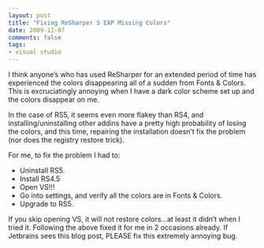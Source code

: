 ```yaml
---
layout: post
title: "Fixing ReSharper 5 EAP Missing Colors"
date: 2009-11-07
comments: false
tags:
- visual studio
---
```

I think anyone’s who has used ReSharper for an extended period of time has experienced the colors disappearing all of a sudden from Fonts & Colors.  This is excruciatingly annoying when I have a dark color scheme set up and the colors disappear on me.

In the case of RS5, it seems even more flakey than RS4, and installing/uninstalling other addins have a pretty high probability of losing the colors, and this time, repairing the installation doesn’t fix the problem (nor does the registry restore trick).

For me, to fix the problem I had to:

- Uninstall RS5.
- Install RS4.5
- Open VS!!!
- Go into settings, and verify all the colors are in Fonts & Colors.
- Upgrade to RS5.

If you skip opening VS, it will not restore colors...at least it didn’t when I tried it.  Following the above fixed it for me in 2 occasions already.  If Jetbrains sees this blog post, PLEASE fix this extremely annoying bug.
